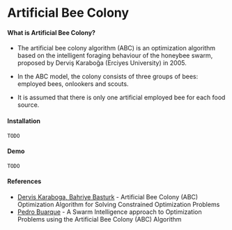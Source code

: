 # Artificial Bee Colony

#### What is Artificial Bee Colony?
* The artificial bee colony algorithm (ABC) is an optimization algorithm based on the intelligent foraging behaviour of the honeybee swarm, proposed by Derviş Karaboğa (Erciyes University) in 2005.

* In the ABC model, the colony consists of three groups of bees: employed bees, onlookers and scouts. 

* It is assumed that there is only one artificial employed bee for each food source.

#### Installation
```
TODO
```

#### Demo
```
TODO
```

#### References
* [Dervis Karaboga, Bahriye Basturk](https://link-springer-com.libproxy1.nus.edu.sg/chapter/10.1007/978-3-540-72950-1_77) - Artificial Bee Colony (ABC) Optimization Algorithm for Solving Constrained Optimization Problems
* [Pedro Buarque](https://medium.com/cesar-update/a-swarm-intelligence-approach-to-optimization-problems-using-the-artificial-bee-colony-abc-5d4c0302aaa4) - A Swarm Intelligence approach to Optimization Problems using the Artificial Bee Colony (ABC) Algorithm
